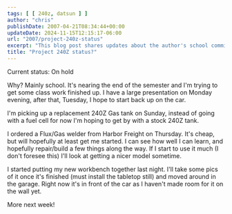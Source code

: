 ```yaml
---
tags: [ [ 240z, datsun ] ]
author: "chris"
publishDate: 2007-04-21T08:34:44+00:00
updateDate: 2024-11-15T12:15:17-06:00
url: "2007/project-240z-status"
excerpt: "This blog post shares updates about the author's school commitments, car repairs, new welding tool, and workbench setup progress."
title: "Project 240Z status?"
---
```


Current status: On hold

Why? Mainly school. It's nearing the end of the semester and I'm trying to get some class work finished up. I have a large presentation on Monday evening, after that, Tuesday, I hope to start back up on the car.

I'm picking up a replacement 240Z Gas tank on Sunday, instead of going with a fuel cell for now I'm hoping to get by with a stock 240Z tank.

I ordered a Flux/Gas welder from Harbor Freight on Thursday. It's cheap, but will hopefully at least get me started. I can see how well I can learn, and hopefully repair/build a few things along the way. If I start to use it much (I don't foresee this) I'll look at getting a nicer model sometime.

I started putting my new workbench together last night. I'll take some pics of it once it's finished (must install the tabletop still) and moved around in the garage. Right now it's in front of the car as I haven't made room for it on the wall yet.

More next week!
